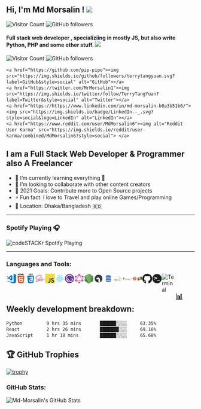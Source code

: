 ### <h2> Hi, I'm Md Morsalin ! <img src="https://media.giphy.com/media/mGcNjsfWAjY5AEZNw6/giphy.gif" width="50"></h2>



 ![Visitor Count](https://profile-counter.glitch.me/{username}/count.svg) <img alt="GitHub followers" src="https://img.shields.io/github/followers/pip-pipo?style=social">



#### Full stack web developer , specializiing in mostly JS, but also write Python, PHP and some other stuff. <img src="https://media.giphy.com/media/WUlplcMpOCEmTGBtBW/giphy.gif" width="40">


 


<p align="center">
	

 ![Visitor Count](https://profile-counter.glitch.me/{username}/count.svg) <img alt="GitHub followers" src="https://img.shields.io/github/followers/pip-pipo?style=social">

	<a href="https://github.com/pip-pipo"><img src="https://img.shields.io/github/followers/terrytangyuan.svg?label=GitHub&style=social" alt="GitHub"></a>
	<a href="https://twitter.com/MrMorsalin1"><img src="https://img.shields.io/twitter/follow/TerryTangYuan?label=Twitter&style=social" alt="Twitter"></a>
	<a href="https://https://www.linkedin.com/in/md-morsalin-b0a3b51b6/"><img src="https://img.shields.io/badge/LinkedIn--_.svg?style=social&logo=LinkedIn" alt="LinkedIn"></a>
	<a href="https://www.reddit.com/user/MdMorsalin6"><img alt="Reddit User Karma" src="https://img.shields.io/reddit/user-karma/combined/MdMorsalin6?style=social"> </a>  
</p>

<!--<img width="" height="" src="logo.png" alt="img" />-->

<!--
**pip-pipo/pip-pipo** is a ✨ _special_ ✨ repository because its `README.md` (this file) appears on your GitHub profile
-->
## I am a Full Stack Web Developer & Programmer also  A  Freelancer 

- 🌱 I’m currently learning everything 🤣
- 👯 I’m looking to collaborate with other content creators
- 🥅 2021 Goals: Contribute more to Open Source projects
- ⚡ Fun fact: I love to Travel and play online Games/Programming
- 📍 Location: Dhaka/Bangladesh :bangladesh: 



<hr>

### Spotify Playing 🎧
<link rel="stylesheet" href="https://unpkg.com/@coreui/icons/css/all.min.css">
 <a href="youtube.com"><i class="cil-fingerprint"></i></a>
<img src="https://now-playing-codestackr.vercel.app/api/spotify-playing" alt="codeSTACKr Spotify Playing" width="350" />

<hr>

### Languages and Tools:

<img align="left" alt="Visual Studio Code" width="26px" src="https://raw.githubusercontent.com/github/explore/80688e429a7d4ef2fca1e82350fe8e3517d3494d/topics/visual-studio-code/visual-studio-code.png" />
<img align="left" alt="HTML5" width="26px" src="https://raw.githubusercontent.com/github/explore/80688e429a7d4ef2fca1e82350fe8e3517d3494d/topics/html/html.png" />
<img align="left" alt="CSS3" width="26px" src="https://raw.githubusercontent.com/github/explore/80688e429a7d4ef2fca1e82350fe8e3517d3494d/topics/css/css.png" />
<img align="left" alt="Sass" width="26px" src="https://raw.githubusercontent.com/github/explore/80688e429a7d4ef2fca1e82350fe8e3517d3494d/topics/sass/sass.png" />
<img align="left" alt="JavaScript" width="26px" src="https://raw.githubusercontent.com/github/explore/80688e429a7d4ef2fca1e82350fe8e3517d3494d/topics/javascript/javascript.png" />
<img align="left" alt="React" width="26px" src="https://raw.githubusercontent.com/github/explore/80688e429a7d4ef2fca1e82350fe8e3517d3494d/topics/react/react.png" />
<img align="left" alt="Gatsby" width="26px" src="https://raw.githubusercontent.com/github/explore/e94815998e4e0713912fed477a1f346ec04c3da2/topics/gatsby/gatsby.png" />
<img align="left" alt="GraphQL" width="26px" src="https://raw.githubusercontent.com/github/explore/80688e429a7d4ef2fca1e82350fe8e3517d3494d/topics/graphql/graphql.png" />
<img align="left" alt="Node.js" width="26px" src="https://raw.githubusercontent.com/github/explore/80688e429a7d4ef2fca1e82350fe8e3517d3494d/topics/nodejs/nodejs.png" />
<img align="left" alt="Deno" width="26px" src="https://raw.githubusercontent.com/github/explore/361e2821e2dea67711cde99c9c40ed357061cf27/topics/deno/deno.png" />
<img align="left" alt="SQL" width="26px" src="https://raw.githubusercontent.com/github/explore/80688e429a7d4ef2fca1e82350fe8e3517d3494d/topics/sql/sql.png" />
<img align="left" alt="MySQL" width="26px" src="https://raw.githubusercontent.com/github/explore/80688e429a7d4ef2fca1e82350fe8e3517d3494d/topics/mysql/mysql.png" />
<img align="left" alt="MongoDB" width="26px" src="https://raw.githubusercontent.com/github/explore/80688e429a7d4ef2fca1e82350fe8e3517d3494d/topics/mongodb/mongodb.png" />
<img align="left" alt="Git" width="26px" src="https://raw.githubusercontent.com/github/explore/80688e429a7d4ef2fca1e82350fe8e3517d3494d/topics/git/git.png" />
<img align="left" alt="GitHub" width="26px" src="https://raw.githubusercontent.com/github/explore/78df643247d429f6cc873026c0622819ad797942/topics/github/github.png" />
<img align="left" alt="Terminal" width="26px" src="https://raw.githubusercontent.com/github/explore/80688e429a7d4ef2fca1e82350fe8e3517d3494d/topics/terminal/terminal.png" />
<img align="left" alt="Terminal" width="36px" height="auto" src="https://encrypted-tbn0.gstatic.com/images?q=tbn:ANd9GcRT0Ob5L4gIPX5HisYyqVvucLD_O0xKu2CCKA&usqp=CAU" />

<br>

### <h2>📊 Weekly development breakdown: </h2>


```text
Python         9 hrs 35 mins       ██████░░░░     63.35%
React          2 hrs 26 mins       ███████░░░     69.16%
JavaScript     1 hr 18 mins        ██████░░░░     65.68%
```

## 🏆 GitHub Trophies

[![trophy](https://github-profile-trophy.vercel.app/?username=pip-pipo&theme=nord&column=7)](https://github.com/ryo-ma/github-profile-trophy)


 ### GitHub Stats:

  <img align="left" alt="Md-Morsalin's GitHub Stats" src="https://github-readme-stats.vercel.app/api?username=pip-pipo&&show_icons=true&title_color=ffffff&icon_color=bb2acf&text_color=daf7dc&bg_color=151515" />



